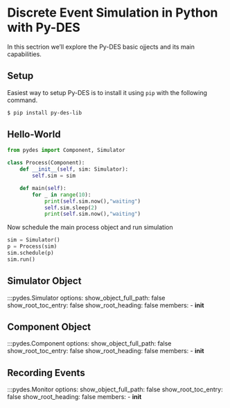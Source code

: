 # Discrete Event Simulation in Python with Py-DES

In this sectrion we’ll explore the Py-DES basic ojjects and its main capabilities. 

## Setup

Easiest way to setup Py-DES is to install it using `pip` with the following command.

```bash
$ pip install py-des-lib
```

## Hello-World


```py
from pydes import Component, Simulator

class Process(Component):
    def __init__(self, sim: Simulator):
        self.sim = sim

    def main(self):
        for _ in range(10):
            print(self.sim.now(),"waiting")
            self.sim.sleep(2)
            print(self.sim.now(),"waiting")
```

Now schedule the main process object and run simulation

```py
sim = Simulator()
p = Process(sim)
sim.schedule(p)
sim.run()
```

## Simulator Object

:::pydes.Simulator
    options:
        show_object_full_path: false
        show_root_toc_entry: false
        show_root_heading: false
        members:
        - __init__


## Component Object

:::pydes.Component
    options:
        show_object_full_path: false
        show_root_toc_entry: false
        show_root_heading: false
        members:
        - __init__

## Recording Events

:::pydes.Monitor
    options:
        show_object_full_path: false
        show_root_toc_entry: false
        show_root_heading: false
        members:
        - __init__


